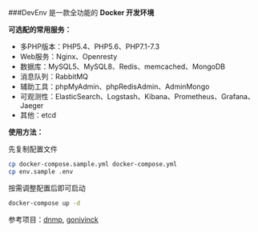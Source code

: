 ###DevEnv 是一款全功能的 **Docker 开发环境**



**可选配的常用服务：**

- 多PHP版本：PHP5.4、PHP5.6、PHP7.1-7.3
- Web服务：Nginx、Openresty
- 数据库：MySQL5、MySQL8、Redis、memcached、MongoDB
- 消息队列：RabbitMQ
- 辅助工具：phpMyAdmin、phpRedisAdmin、AdminMongo
- 可观测性：ElasticSearch、Logstash、Kibana、Prometheus、Grafana、Jaeger
- 其他：etcd



**使用方法：**

先复制配置文件

```sh
cp docker-compose.sample.yml docker-compose.yml
cp env.sample .env
```
按需调整配置后即可启动
```sh
docker-compose up -d
```



参考项目：[dnmp](https://github.com/yeszao/dnmp), [gonivinck](https://github.com/nivin-studio/gonivinck)
